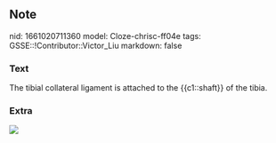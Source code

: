 ## Note
nid: 1661020711360
model: Cloze-chrisc-ff04e
tags: GSSE::!Contributor::Victor_Liu
markdown: false

### Text
The tibial collateral ligament is attached to the {{c1::shaft}} of the tibia.

### Extra
<img src="Knee__Ligaments.jpg">
